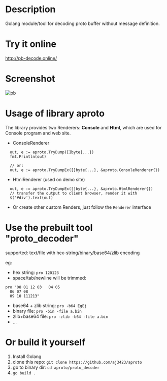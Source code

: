 # Description
Golang module/tool for decoding proto buffer without message definition.

# Try it online
http://pb-decode.online/

# Screenshot
![pb](https://user-images.githubusercontent.com/4710875/122819817-7ff91d00-d30d-11eb-9c0a-c8d46ee2b821.png)

# Usage of library aproto
The library provides two Renderers: **Console** and **Html**, which are used for Console program and web site.

- ConsoleRenderer
```
  out, e := aproto.TryDump([]byte{...})
  fmt.Println(out)
  
  // or:
  out, e := aproto.TryDumpEx([]byte{...}, &aproto.ConsoleRenderer{})

```
- HtmlRenderer (used on demo site)
```
  out, e := aproto.TryDumpEx([]byte{...}, &aproto.HtmlRenderer{})
  // transfer the output to client browser, render it with
  $('#div').text(out)
```
- Or create other custom Renders, just follow the `Renderer` interface

# Use the prebuilt tool "proto_decoder"
supported: text/file with hex-string/binary/base64/zlib encoding

eg:
- hex string: `pro 120123`
- space/tab/newline will be trimmed: 
```
pro "08 01 12 03   04 05
  06 07 08
  09 10 111213"
```
- base64 + zlib string: `pro -b64 EgEj`
- binary file: `pro -bin -file a.bin`
- zlib+base64 file: `pro -zlib -b64 -file a.bin`
- ...

# Or build it yourself
1. Install Golang
2. clone this repo: `git clone https://github.com/aj3423/aproto`
3. go to binary dir: `cd aproto/proto_decoder`
4. `go build .`

